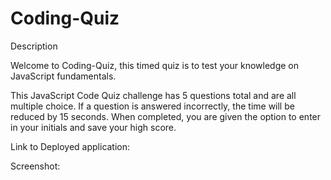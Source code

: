 # Coding-Quiz

Description

Welcome to Coding-Quiz, this timed quiz is to test your knowledge on JavaScript fundamentals.

This JavaScript Code Quiz challenge has 5 questions total and are all multiple choice. If a question is answered incorrectly, the time will be reduced by 15 seconds. When completed, you are given the option to enter in your initials and save your high score.

Link to Deployed application:


Screenshot:
